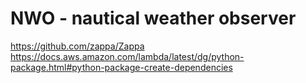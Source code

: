 # NWO - nautical weather observer



https://github.com/zappa/Zappa
https://docs.aws.amazon.com/lambda/latest/dg/python-package.html#python-package-create-dependencies

